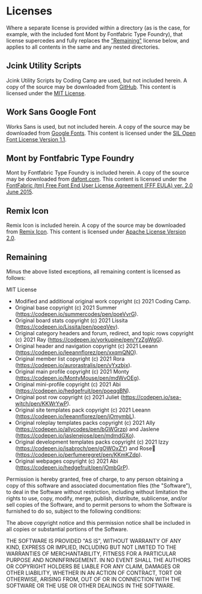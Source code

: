 # Licenses

Where a separate license is provided within a directory (as is the case, for example, with the included font Mont by Fontfabric Type Foundry), that license supercedes and fully replaces the ["Remaining"](#remaining) license below, and applies to all contents in the same and any nested directories.

## Jcink Utility Scripts

Jcink Utility Scripts by Coding Camp are used, but not included herein. A copy of the source may be downloaded from [GitHub](https://github.com/coding-camp-wiki/utility-scripts). This content is licensed under the [MIT License](https://github.com/coding-camp-wiki/utility-scripts/LICENSE).

## Work Sans Google Font

Works Sans is used, but not included herein. A copy of the source may be downloaded from [Google Fonts](https://fonts.google.com/specimen/Work+Sans). This content is licensed under the [SIL Open Font License Version 1.1](https://github.com/google/fonts/blob/main/ofl/worksans/OFL.txt).

## Mont by Fontfabric Type Foundry

Mont by Fontfabric Type Foundry is included herein. A copy of the source may be downloaded from [dafont.com](https://www.dafont.com/mont.font). This content is licensed under the [FontFabric (tm) Free Font End User License Agreement (FFF EULA) ver. 2.0 June 2015](</dist/assets/fonts/mont/FFF EULA ver. 2.0 June 2015.pdf>).

## Remix Icon

Remix Icon is included herein. A copy of the source may be downloaded from [Remix Icon](https://remixicon.com/). This content is licensed under [Apache License Version 2.0](/dist/assets/svg/remix-icon/LICENSE).

## Remaining

Minus the above listed exceptions, all remaining content is licensed as follows:

MIT License

-   Modified and additional original work copyright (c) 2021 Coding Camp.
-   Original base copyright (c) 2021 Summer (<https://codepen.io/summercodes/pen/poeVvrG>).
-   Original board stats copyright (c) 2021 Lissita (<https://codepen.io/Lissita/pen/poeqVev>).
-   Original category headers and forum, redirect, and topic rows copyright (c) 2021 Ray (<https://codepen.io/yorkupine/pen/YzZgWgG>).
-   Original header and navigation copyright (c) 2021 Leeann (<https://codepen.io/leeannflorez/pen/xxqmQNO>).
-   Original member list copyright (c) 2021 Rora (<https://codepen.io/aurorastralis/pen/vYxzbjx>).
-   Original main profile copyright (c) 2021 Monty (<https://codepen.io/MontyMouse/pen/mdWvOEg>).
-   Original mini-profile copyright (c) 2021 Abi (<https://codepen.io/hedgefruit/pen/poeqgBN>).
-   Original post row copyright (c) 2021 Juliet (<https://codepen.io/sea-witch/pen/KKWrYwP>).
-   Original site templates pack copyright (c) 2021 Leeann (<https://codepen.io/leeannflorez/pen/jOmymbL>).
-   Original roleplay templates packs copyright (c) 2021 Ally (<https://codepen.io/allycodes/pen/bGWGrzp>) and Jaslene (<https://codepen.io/jaslenejose/pen/mdmdGXo>).
-   Original development templates packs copyright (c) 2021 Izzy (<https://codepen.io/isabroch/pen/gOWOxZY>) and Rose💫 (<https://codepen.io/perfumeregret/pen/KKmKZdp>).
-   Original webpages copyright (c) 2021 Abi (<https://codepen.io/hedgefruit/pen/jOmbGrP>).

Permission is hereby granted, free of charge, to any person obtaining a copy
of this software and associated documentation files (the "Software"), to deal
in the Software without restriction, including without limitation the rights
to use, copy, modify, merge, publish, distribute, sublicense, and/or sell
copies of the Software, and to permit persons to whom the Software is
furnished to do so, subject to the following conditions:

The above copyright notice and this permission notice shall be included in all
copies or substantial portions of the Software.

THE SOFTWARE IS PROVIDED "AS IS", WITHOUT WARRANTY OF ANY KIND, EXPRESS OR
IMPLIED, INCLUDING BUT NOT LIMITED TO THE WARRANTIES OF MERCHANTABILITY,
FITNESS FOR A PARTICULAR PURPOSE AND NONINFRINGEMENT. IN NO EVENT SHALL THE
AUTHORS OR COPYRIGHT HOLDERS BE LIABLE FOR ANY CLAIM, DAMAGES OR OTHER
LIABILITY, WHETHER IN AN ACTION OF CONTRACT, TORT OR OTHERWISE, ARISING FROM,
OUT OF OR IN CONNECTION WITH THE SOFTWARE OR THE USE OR OTHER DEALINGS IN THE
SOFTWARE.
